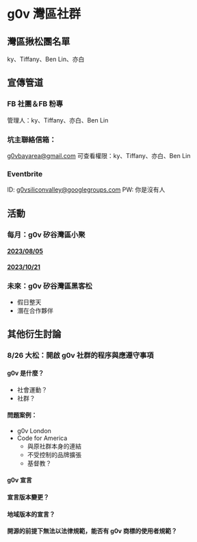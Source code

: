 # g0v 灣區社群

## 灣區揪松團名單
ky、Tiffany、Ben Lin、亦白

## 宣傳管道
### FB 社團＆FB 粉專
管理人：ky、Tiffany、亦白、Ben Lin

### 坑主聯絡信箱：
g0vbayarea@gmail.com
可查看權限：ky、Tiffany、亦白、Ben Lin

### Eventbrite
ID: g0vsiliconvalley@googlegroups.com
PW: 你是沒有人

## 活動
### 每月：g0v 矽谷灣區小聚
#### [2023/08/05](https://g0v.hackmd.io/@bayarea/By0tJvDjn/https%3A%2F%2Fg0v.hackmd.io%2FG2tGCSOfTLuJlOKK473z-Q)
#### [2023/10/21](https://g0v.hackmd.io/@bayarea/By0tJvDjn/https%3A%2F%2Fg0v.hackmd.io%2F2nJV8dQHQ4u_R_I7Rll0fA%3Fview)

### 未來：g0v 矽谷灣區黑客松
* 假日整天
* 潛在合作夥伴


## 其他衍生討論
### 8/26 大松：開啟 g0v 社群的程序與應遵守事項
#### g0v 是什麼？
* 社會運動？
* 社群？

#### 問題案例：
* g0v London
* Code for America
    * 與原社群本身的連結
    * 不受控制的品牌擴張
    * 基督教？

#### g0v 宣言
#### 宣言版本變更？
#### 地域版本的宣言？
#### 開源的前提下無法以法律規範，能否有 g0v 商標的使用者規範？
